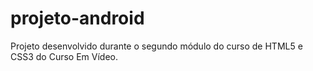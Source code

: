 # projeto-android
Projeto desenvolvido durante o segundo módulo do curso de HTML5 e CSS3 do Curso Em Vídeo.
